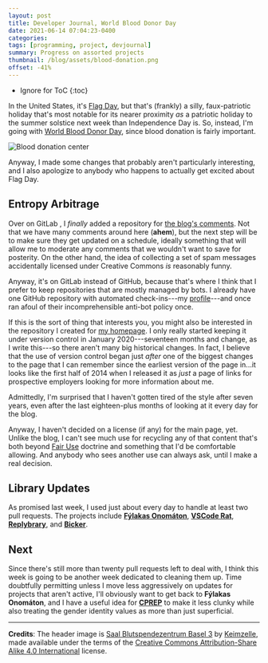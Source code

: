 ```yaml
---
layout: post
title: Developer Journal, World Blood Donor Day
date: 2021-06-14 07:04:23-0400
categories:
tags: [programming, project, devjournal]
summary: Progress on assorted projects
thumbnail: /blog/assets/blood-donation.png
offset: -41%
---
```


* Ignore for ToC
{:toc}

In the United States, it's [Flag Day](https://en.wikipedia.org/wiki/Flag_Day_(United_States)), but that's (frankly) a silly, faux-patriotic holiday that's most notable for its nearer proximity *as* a patriotic holiday to the summer solstice next week than Independence Day is.  So, instead, I'm going with [World Blood Donor Day](https://en.wikipedia.org/wiki/World_Blood_Donor_Day), since blood donation is fairly important.

![Blood donation center](/blog/assets/blood-donation.png "Blood donation center")

Anyway, I made some changes that probably aren't particularly interesting, and I also apologize to anybody who happens to actually get excited about Flag Day.

## Entropy Arbitrage

Over on GitLab <i class="fab fa-gitlab"></i>, I *finally* added a repository for [the blog's comments](https://gitlab.com/jcolag/entropy-arbitrage-comments).  Not that we have many comments around here (**ahem**), but the next step will be to make sure they get updated on a schedule, ideally something that will allow me to moderate any comments that we wouldn't want to save for posterity.  On the other hand, the idea of collecting a set of spam messages accidentally licensed under Creative Commons *is* reasonably funny.

Anyway, it's on GitLab instead of GitHub, because that's where I think that I prefer to keep repositories that are mostly managed by bots.  I already have one GitHub repository with automated check-ins---my [profile](https://github.com/jcolag)---and once ran afoul of their incomprehensible anti-bot policy once.

If this is the sort of thing that interests you, you might also be interested in the repository I created for [my homepage](https://gitlab.com/jcolag/john-s-homepage).  I only really started keeping it under version control in January 2020---seventeen months and change, as I write this---so there aren't many big historical changes.  In fact, I believe that the use of version control began just *after* one of the biggest changes to the page that I can remember since the earliest version of the page in...it looks like the first half of 2014 when I released it as *just* a page of links for prospective employers looking for more information about me.

Admittedly, I'm surprised that I haven't gotten tired of the style after seven years, even after the last eighteen-plus months of looking at it every day for the blog.

Anyway, I haven't decided on a license (if any) for the main page, yet.  Unlike the blog, I can't see much use for recycling any of that content that's both beyond [Fair Use](https://en.wikipedia.org/wiki/Fair_use) doctrine and something that I'd be comfortable allowing.  And anybody who sees another use can always ask, until I make a real decision.

## Library Updates

As promised last week, I used just about every day to handle at least two pull requests.  The projects include [**Fýlakas Onomáton**](https://github.com/jcolag/fylakas-onomaton), [**VSCode Rat**](https://github.com/jcolag/vscode-rat), [**Replybrary**](https://github.com/jcolag/library-twtterbot), and [**Bicker**](https://github.com/jcolag/Bicker).

## Next

Since there's still more than twenty pull requests left to deal with, I think this week is going to be another week dedicated to cleaning them up.  Time doubtfully permitting unless I move less aggressively on updates for projects that aren't active, I'll obviously want to get back to **Fýlakas Onomáton**, and I have a useful idea for [**CPREP**](https://github.com/jcolag/background-generator) to make it less clunky while also treating the gender identity values as more than just superficial.

* * *

**Credits**:  The header image is [Saal Blutspendezentrum Basel 3](https://commons.wikimedia.org/wiki/File:Saal_Blutspendezentrum_Basel_3.jpg) by [Keimzelle](https://commons.wikimedia.org/wiki/User:Keimzelle), made available under the terms of the [Creative Commons Attribution-Share Alike 4.0 International](https://creativecommons.org/licenses/by-sa/4.0/deed.en) license.
